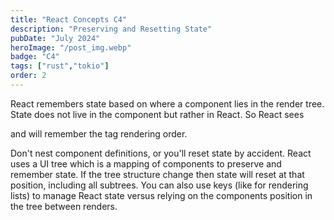 ```yaml
---
title: "React Concepts C4"
description: "Preserving and Resetting State"
pubDate: "July 2024"
heroImage: "/post_img.webp"
badge: "C4"
tags: ["rust","tokio"]
order: 2
---
```


React remembers state based on where a component lies in the render tree. State does not live in the component but rather in React. So React sees <div> <p></p> </div> and will remember the tag rendering order.

Don't nest component definitions, or you'll reset state by accident. React uses a UI tree which is a mapping of components to preserve and remember state. If the tree structure change then state will reset at that position, including all subtrees. You can also use keys (like for rendering lists) to manage React state versus relying on the components position in the tree between renders.


